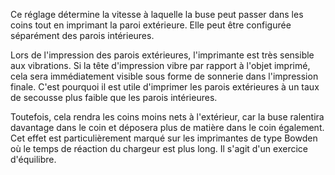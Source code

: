 Ce réglage détermine la vitesse à laquelle la buse peut passer dans les coins tout en imprimant la paroi extérieure. Elle peut être configurée séparément des parois intérieures.

Lors de l'impression des parois extérieures, l'imprimante est très sensible aux vibrations. Si la tête d'impression vibre par rapport à l'objet imprimé, cela sera immédiatement visible sous forme de sonnerie dans l'impression finale. C'est pourquoi il est utile d'imprimer les parois extérieures à un taux de secousse plus faible que les parois intérieures.

Toutefois, cela rendra les coins moins nets à l'extérieur, car la buse ralentira davantage dans le coin et déposera plus de matière dans le coin également. Cet effet est particulièrement marqué sur les imprimantes de type Bowden où le temps de réaction du chargeur est plus long. Il s'agit d'un exercice d'équilibre.

